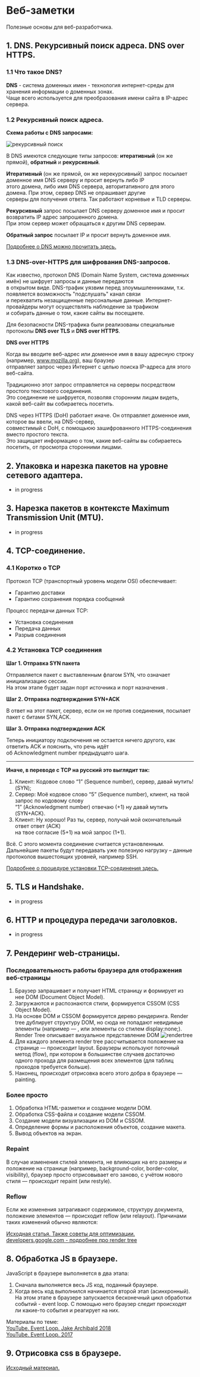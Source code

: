 # Веб-заметки

Полезные основы для веб-разработчика.

## 1. DNS. Рекурсивный поиск адреса. DNS over HTTPS.

### 1.1 Что такое DNS?

**DNS** - система доменных имен - технология интернет-среды для хранения информации о доменных зонах.<br>
Чаще всего используется для преобразования имени сайта в IP-адрес сервера.

### 1.2 Рекурсивный поиск адреса.

**Схема работы с DNS запросами:**

![рекурсивный поиск](https://habrastorage.org/getpro/habr/post_images/ef9/491/ddc/ef9491ddc02ccb5997011c3ce8d568f7.png)

В DNS имеются следующие типы запросов: **итеративный** (он же прямой), **обратный** и **рекурсивный**.

**Итеративный** (он же прямой, он же нерекурсивный) запрос посылает доменное имя DNS серверу и просит вернуть либо IP<br>
этого домена, либо имя DNS сервера, авторитативного для этого домена. При этом, сервер DNS не опрашивает другие<br>
серверы для получения ответа. Так работают корневые и TLD серверы.

**Рекурсивный** запрос посылает DNS серверу доменное имя и просит возвратить IP адрес запрошенного домена.<br>
При этом сервер может обращаться к другим DNS серверам.

**Обратный запрос** посылает IP  и просит вернуть доменное имя.

[Подробнее о DNS можно прочитать здесь.](https://habr.com/ru/post/137587/)

### 1.3 DNS-over-HTTPS для шифрования DNS-запросов.

Как известно, протокол DNS (Domain Name System, система доменных имён) не шифрует запросы  и данные передаются<br>
в открытом виде. DNS-трафик уязвим перед злоумышленниками, т.к. появляется возможность "подслушать" канал связи<br>
и перехватить незащищенные персональные данные. Интернет-провайдеры могут осуществлять наблюдение за трафиком<br>
и собирать данные о том, какие сайты вы посещаете.

Для безопасности DNS-трафика были реализованы специальные протоколы **DNS over TLS** и **DNS over HTTPS**.

**DNS over HTTPS**

Когда вы вводите веб-адрес или доменное имя в вашу адресную строку (например, www.mozilla.org), ваш браузер<br>
отправляет запрос через Интернет с целью поиска IP-адреса для этого веб-сайта.

Традиционно этот запрос отправляется на серверы посредством простого текстового соединения.<br>
Это соединение не шифруется, позволяя сторонним лицам видеть, какой веб-сайт вы собираетесь посетить.

DNS через HTTPS (DoH) работает иначе. Он отправляет доменное имя, которое вы ввели, на DNS-сервер,<br>
совместимый с DoH, с помощьюю зашифрованного HTTPS-соединения вместо простого текста.<br>
Это защищает информацию о том, какие веб-сайты вы собираетесь посетить, от просмотра сторонними лицами.

## 2. Упаковка и нарезка пакетов на уровне сетевого адаптера.

- in progress

## 3. Нарезка пакетов в контексте Maximum Transmission Unit (MTU).

- in progress

## 4. TCP-соединение.

### 4.1 Коротко о TCP

Протокол TCP (транспортный уровень модели OSI) обеспечивает:
- Гарантию доставки
- Гарантию сохранения порядка сообщений

Процесс передачи данных TCP:
- Установка соединения
- Передача данных
- Разрыв соединения

### 4.2 Установка TCP соединения

**Шаг 1. Отправка SYN пакета**

Отправляется пакет с выставленным флагом SYN, что означает инициализацию сессии.<br>
На этом этапе будет задан порт источника и порт назначения .

**Шаг 2. Отправка подтверждения SYN+ACK**

В ответ на этот пакет, сервер, если он не против соединения, посылает пакет с битами SYN,ACK.

**Шаг 3. Отправка подтверждения ACK**

Теперь инициатору подключения не остается ничего другого, как ответить ACK и пояснить, что речь идёт<br>
об Acknowledgment number предыдущего шага.

---

**Иначе, в переводе с TCP на русский это выглядит так:**

1. Клиент: Кодовое слово “1” (Sequence number), сервер, давай мутить! (SYN);<br>
2. Сервер: Моё кодовое слово “5” (Sequence number), клиент, на твой запрос по кодовому слову<br>
“1” (Acknowledgment number) отвечаю (+1) ну давай мутить (SYN+ACK).<br>
3. Клиент: Ну хорошо! Раз ты, сервер, получай мой окончательный ответ ответ (ACK)<br>
на твое согласие (5+1) на мой запрос (1+1).

Всё. С этого момента соединение считается установленным. Дальнейшие пакеты будут передавать уже полезную нагрузку – данные протоколов вышестоящих уровней, например SSH.

[Подробнее о процедуре установки TCP-соединения здесь.](https://yandex.ru/turbo?text=https%3A%2F%2Flitl-admin.ru%2Frabota-s-setyu%2Fustanovka-tcp-soedineniya.html)

## 5. TLS и Handshake.

- in progress

## 6. HTTP и процедура передачи заголовков.

- in progress

## 7. Рендеринг web-страницы.

### Последовательность работы браузера для отображения веб-страницы

1. Браузер запрашивает и получает HTML страницу и формирует из нее DOM (Document Object Model).
2. Загружаются и распознаются стили, формируется CSSOM (CSS Object Model).
3. На основе DOM и CSSOM формируется дерево рендеринга. Render tree дублирует структуру DOM, но сюда не попадают невидимые элементы (например — <head>, или элементы со стилем display:none;).<br>
  Render Tree описывает визуальное представление DOM
  ![rendertree](rendertree.png)
4. Для каждого элемента render tree рассчитывается положение на странице — происходит layout. Браузеры используют поточный метод (flow), при котором в большинстве случаев достаточно одного прохода для размещения всех элементов (для таблиц проходов требуется больше).
5. Наконец, происходит отрисовка всего этого добра в браузере — painting.
  
### Более просто
1. Обработка HTML-разметки и создание модели DOM.
2. Обработка CSS-файла и создание модели CSSOM.
3. Создание модели визуализации из DOM и CSSOM.
4. Определение формы и расположения объектов, создание макета.
5. Вывод объектов на экран.
  
### Repaint

В случае изменения стилей элемента, не влияющих на его размеры и положение на странице (например, background-color, border-color, visibility), браузер просто отрисовывает его заново, с учётом нового стиля — происходит repaint (или restyle).

### Reflow

Если же изменения затрагивают содержимое, структуру документа, положение элементов — происходит reflow (или relayout). Причинами таких изменений обычно являются:

[Исходная статья. Также советы для оптимизации.](https://habr.com/ru/post/224187/)<br>
[developers.google.com - подробнее про render tree](https://developers.google.com/web/fundamentals/performance/critical-rendering-path/render-tree-construction?hl=ru)

## 8. Обработка JS в браузере.

JavaScript в браузере выполняется в два этапа:
1. Сначала выполняется весь JS код, поданный браузере.
2. Когда весь код выполнился начинается второй этап (асинхронный). На этом этапе в браузере запускается бесконечный цикл обработки событий - event loop. С помощью него браузер следит происходят ли какие-то события и реагирует на них.

Материалы по теме:<br>
[YouTube. Event Loop. Jake Archibald 2018](https://youtu.be/j4_9BZezSUA?list=WL)<br>
[YouTube. Event Loop. 2017](https://youtu.be/8cV4ZvHXQL4)

## 9. Отрисовка сss в браузере.

[Исходный материал.](https://webo.in/articles/all/2009/31-rending-restyle-reflow-relayout/)
